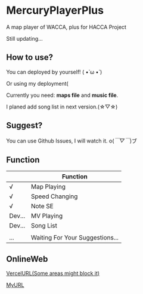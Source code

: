 # MercuryPlayerPlus

A map player of WACCA, plus for HACCA Project

Still updating...

## How to use?

You can deployed by yourself! ( •̀ ω •́ )

Or using my deployment( 

Currently you need: **maps file** and **music file**.

I planed add song list in next version.(☆▽☆)

## Suggest?

You can use Github Issues, I will watch it. o(*￣▽￣*)ブ

## Function


|  | Function |
| ------- | ------- |
|    √     |    Map Playing     |
|√ |Speed Changing|
|√|Note SE|
|Dev...|MV Playing|
|Dev...|Song List|
|||
|...|Waiting For Your Suggestions...|



## OnlineWeb

[VercelURL(Some areas might block it)](https://mercury-player-plus.vercel.app/)

[MyURL](https://player.hacca.wenqi.ml)